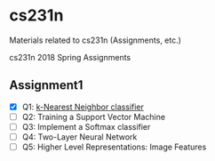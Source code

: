 # cs231n
Materials related to cs231n (Assignments, etc.)

cs231n 2018 Spring Assignments

## Assignment1

- [X] Q1: [k-Nearest Neighbor classifier](assignment1/knn.ipynb)
- [ ] Q2: Training a Support Vector Machine
- [ ] Q3: Implement a Softmax classifier
- [ ] Q4: Two-Layer Neural Network
- [ ] Q5: Higher Level Representations: Image Features
